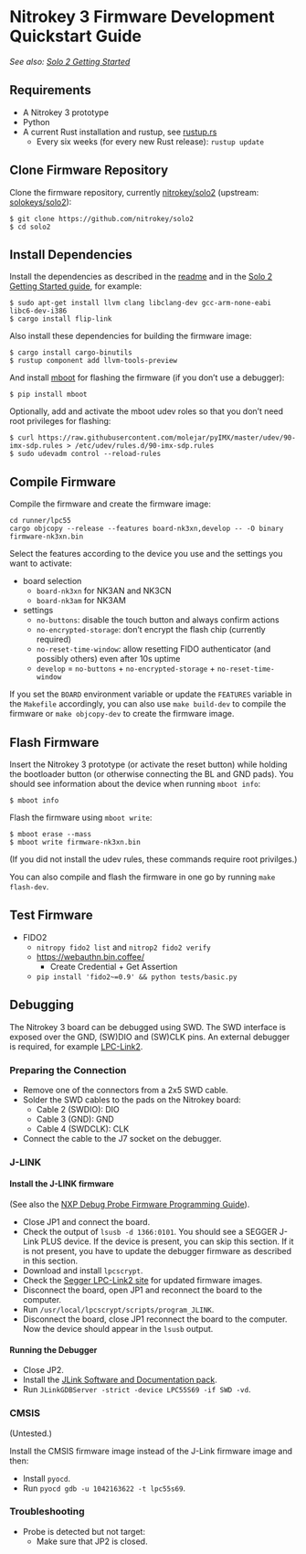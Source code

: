 # Nitrokey 3 Firmware Development Quickstart Guide

*See also: [Solo 2 Getting Started](https://hackmd.io/@solokeys/solo2-getting-started)*

## Requirements

* A Nitrokey 3 prototype
* Python
* A current Rust installation and rustup, see [rustup.rs](https://rustup.rs)
  * Every six weeks (for every new Rust release): `rustup update`

## Clone Firmware Repository

Clone the firmware repository, currently [nitrokey/solo2](https://github.com/nitrokey/solo2) (upstream: [solokeys/solo2](https://github.com/solokeys/solo2)):

```
$ git clone https://github.com/nitrokey/solo2
$ cd solo2
```

## Install Dependencies

Install the dependencies as described in the [readme](./README.md) and in the
[Solo 2 Getting Started guide](https://solo2.dev), for example:

```
$ sudo apt-get install llvm clang libclang-dev gcc-arm-none-eabi libc6-dev-i386
$ cargo install flip-link
```

Also install these dependencies for building the firmware image:

```
$ cargo install cargo-binutils
$ rustup component add llvm-tools-preview
```

And install [mboot](https://github.com/molejar/pyMBoot) for flashing the firmware (if you don’t use a debugger):

```
$ pip install mboot
```

Optionally, add and activate the mboot udev roles so that you don’t need root privileges for flashing:

```
$ curl https://raw.githubusercontent.com/molejar/pyIMX/master/udev/90-imx-sdp.rules > /etc/udev/rules.d/90-imx-sdp.rules
$ sudo udevadm control --reload-rules
```

## Compile Firmware

Compile the firmware and create the firmware image:

```
cd runner/lpc55
cargo objcopy --release --features board-nk3xn,develop -- -O binary firmware-nk3xn.bin
```

Select the features according to the device you use and the settings you want to activate:

* board selection
  * `board-nk3xn` for NK3AN and NK3CN
  * `board-nk3am` for NK3AM
* settings
  * `no-buttons`: disable the touch button and always confirm actions
  * `no-encrypted-storage`: don’t encrypt the flash chip (currently required)
  * `no-reset-time-window`: allow resetting FIDO authenticator (and possibly others) even after 10s uptime
  * `develop` = `no-buttons` + `no-encrypted-storage` + `no-reset-time-window`

If you set the `BOARD` environment variable or update the `FEATURES` variable
in the `Makefile` accordingly, you can also use `make build-dev` to compile the
firmware or `make objcopy-dev` to create the firmware image.

## Flash Firmware

Insert the Nitrokey 3 prototype (or activate the reset button) while holding the bootloader button (or otherwise connecting the BL and GND pads). You should see information about the device when running `mboot info`:

```
$ mboot info
```

Flash the firmware using `mboot write`:

```
$ mboot erase --mass
$ mboot write firmware-nk3xn.bin
```

(If you did not install the udev rules, these commands require root privilges.)

You can also compile and flash the firmware in one go by running `make flash-dev`.

## Test Firmware

* FIDO2
  * `nitropy fido2 list` and `nitrop2 fido2 verify`
  * <https://webauthn.bin.coffee/>
    * Create Credential + Get Assertion
  * `pip install 'fido2~=0.9' && python tests/basic.py`

## Debugging

The Nitrokey 3 board can be debugged using SWD. The SWD interface is exposed over the GND, (SW)DIO and (SW)CLK pins. An external debugger is required, for example [LPC-Link2](https://www.embeddedartists.com/products/lpc-link2/).

### Preparing the Connection

* Remove one of the connectors from a 2x5 SWD cable.
* Solder the SWD cables to the pads on the Nitrokey board:
  * Cable 2 (SWDIO): DIO
  * Cable 3 (GND): GND
  * Cable 4 (SWDCLK): CLK
* Connect the cable to the J7 socket on the debugger.

### J-LINK

#### Install the J-LINK firmware

(See also the [NXP Debug Probe Firmware Programming Guide](https://www.nxp.com/docs/en/supporting-information/Debug_Probe_Firmware_Programming.pdf)).

* Close JP1 and connect the board.
* Check the output of `lsusb -d 1366:0101`. You should see a SEGGER J-Link PLUS device. If the device is present, you can skip this section. If it is not present, you have to update the debugger firmware as described in this section.
* Download and install `lpcscrypt`.
* Check the [Segger LPC-Link2 site](https://www.segger.com/lpc-link-2.html) for updated firmware images.
* Disconnect the board, open JP1 and reconnect the board to the computer.
* Run `/usr/local/lpcscrypt/scripts/program_JLINK`.
* Disconnect the board, close JP1 reconnect the board to the computer. Now the device should appear in the `lsusb` output.

#### Running the Debugger

* Close JP2.
* Install the [JLink Software and Documentation pack](https://www.segger.com/downloads/jlink/#J-LinkSoftwareAndDocumentationPack).
* Run `JLinkGDBServer -strict -device LPC55S69 -if SWD -vd`.

### CMSIS

(Untested.)

Install the CMSIS firmware image instead of the J-Link firmware image and then:

* Install `pyocd`.
* Run `pyocd gdb -u 1042163622 -t lpc55s69`.

### Troubleshooting

* Probe is detected but not target:
  * Make sure that JP2 is closed.
